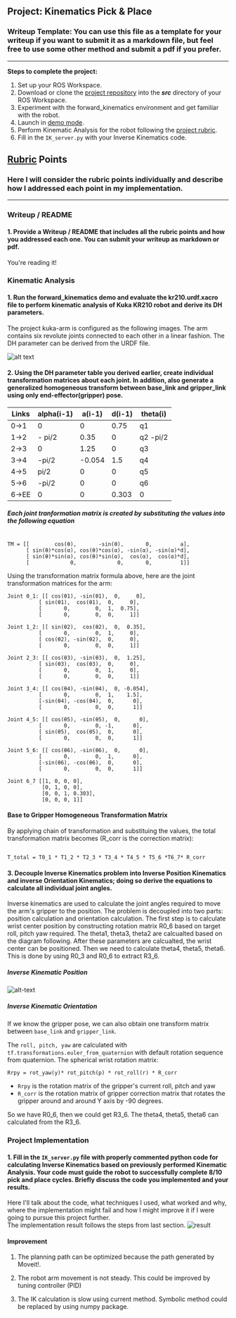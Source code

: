 ## Project: Kinematics Pick & Place
### Writeup Template: You can use this file as a template for your writeup if you want to submit it as a markdown file, but feel free to use some other method and submit a pdf if you prefer.

---

**Steps to complete the project:**  

1. Set up your ROS Workspace.
2. Download or clone the [project repository](https://github.com/udacity/RoboND-Kinematics-Project) into the ***src*** directory of your ROS Workspace.  
3. Experiment with the forward_kinematics environment and get familiar with the robot.
4. Launch in [demo mode](https://classroom.udacity.com/nanodegrees/nd209/parts/7b2fd2d7-e181-401e-977a-6158c77bf816/modules/8855de3f-2897-46c3-a805-628b5ecf045b/lessons/91d017b1-4493-4522-ad52-04a74a01094c/concepts/ae64bb91-e8c4-44c9-adbe-798e8f688193).
5. Perform Kinematic Analysis for the robot following the [project rubric](https://review.udacity.com/#!/rubrics/972/view).
6. Fill in the `IK_server.py` with your Inverse Kinematics code. 


[//]: # (Image References)

[DH_config]: ./misc_images/DH_config.png
[theta_img]: ./misc_images/theta_diagram.jpg
[result]: ./misc_images/result.png

## [Rubric](https://review.udacity.com/#!/rubrics/972/view) Points
### Here I will consider the rubric points individually and describe how I addressed each point in my implementation.  

---
### Writeup / README

#### 1. Provide a Writeup / README that includes all the rubric points and how you addressed each one.  You can submit your writeup as markdown or pdf.  

You're reading it!

### Kinematic Analysis
#### 1. Run the forward_kinematics demo and evaluate the kr210.urdf.xacro file to perform kinematic analysis of Kuka KR210 robot and derive its DH parameters.

The project kuka-arm is configured as the following images. The arm contains six revolute joints connected to each other in a linear fashion. The DH parameter can be derived from the URDF file.

![alt text][DH_CONFIG]

#### 2. Using the DH parameter table you derived earlier, create individual transformation matrices about each joint. In addition, also generate a generalized homogeneous transform between base_link and gripper_link using only end-effector(gripper) pose.

Links | alpha(i-1) | a(i-1) | d(i-1) | theta(i)
--- | ---   | --- | --- | ---
0->1 | 0      | 0     | 0.75 | q1
1->2 | - pi/2 | 0.35 | 0 | q2 -pi/2
2->3 | 0      | 1.25 | 0 | q3
3->4 |  -pi/2 | -0.054 | 1.5 | q4
4->5 | pi/2   | 0     | 0 | q5
5->6 | -pi/2  | 0     | 0 | q6
6->EE | 0     | 0     | 0.303 | 0   |

##### Each joint tranformation matrix is created by substituting the values into the following equation
```

TM = [[        cos(θ),       -sin(θ),       0,         a],
      [ sin(θ)*cos(α), cos(θ)*cos(α), -sin(α), -sin(α)*d],
      [ sin(θ)*sin(α), cos(θ)*sin(α),  cos(α),  cos(α)*d],
      [             0,             0,       0,         1]]
```

Using the transformation matrix formula above, here are the joint transformation matrices for the arm:

```
Joint 0_1: [[ cos(θ1), -sin(θ1),  0,     0],
          [ sin(θ1),  cos(θ1),  0,     0],
          [       0,        0,  1,  0.75],
          [       0,        0,  0,     1]]
```

```
Joint 1_2: [[ sin(θ2),  cos(θ2),  0,  0.35],
          [       0,        0,  1,     0],
          [ cos(θ2), -sin(θ2),  0,     0],
          [       0,        0,  0,     1]]
```

```
Joint 2_3: [[ cos(θ3), -sin(θ3),  0,  1.25],
          [ sin(θ3),  cos(θ3),  0,     0],
          [       0,        0,  1,     0],
          [       0,        0,  0,     1]]
```

```
Joint 3_4: [[ cos(θ4), -sin(θ4),  0, -0.054],
          [       0,        0,  1,    1.5],
          [-sin(θ4), -cos(θ4),  0,      0],
          [       0,        0,  0,      1]]
```

```
Joint 4_5: [[ cos(θ5), -sin(θ5),  0,      0],
          [       0,        0, -1,      0],
          [ sin(θ5),  cos(θ5),  0,      0],
          [       0,        0,  0,      1]]
```

```
Joint 5_6: [[ cos(θ6), -sin(θ6),  0,      0],
          [       0,        0,  1,      0],
          [-sin(θ6), -cos(θ6),  0,      0],
          [       0,        0,  0,      1]]
```

```
Joint 6_7 [[1, 0, 0, 0],
           [0, 1, 0, 0],
           [0, 0, 1, 0.303],
           [0, 0, 0, 1]]
```

#### Base to Gripper Homogeneous Transformation Matrix
By applying chain of transformation and substituing the values,
the total transformation matrix becomes (R_corr is the correction matrix): 
```

T_total = T0_1 * T1_2 * T2_3 * T3_4 * T4_5 * T5_6 *T6_7* R_corr
```

#### 3. Decouple Inverse Kinematics problem into Inverse Position Kinematics and inverse Orientation Kinematics; doing so derive the equations to calculate all individual joint angles.

Inverse kinematics are used to calculate the joint angles required to move the arm's gripper to the position.
The problem is decoupled into two parts: position calculation and orientation calculation. 
The first step is to calculate wrist center position by constructing rotation matrix R0_6 based on target roll, pitch yaw required. The theta1, theta3, theta2 are calcualted based on the diagram following. After these parameters are calcualted, the wrist center can be positioned. 
Then we need to calculate theta4, theta5, theta6. This is done by using R0_3 and R0_6 to extract R3_6.

##### Inverse Kinematic Position

![alt-text][theta_img]


##### Inverse Kinematic Orientation

If we know the gripper pose, we can also obtain one transform matrix between `base_link` and `gripper_link`. 

The `roll, pitch, yaw` are calculated with `tf.transformations.euler_from_quaternion` with default rotation sequence from quaternion.
The spherical wrist rotation matrix:
```
Rrpy = rot_yaw(y)* rot_pitch(p) * rot_roll(r) * R_corr
```
- `Rrpy` is the rotation matrix of the gripper's current roll, pitch and yaw
- `R_corr` is the rotation matrix of gripper correction matrix that rotates the gripper around and around Y axis by -90 degrees.

So we have R0_6, then we could get R3_6.
The theta4, theta5, theta6 can calculated from the R3_6.

### Project Implementation

#### 1. Fill in the `IK_server.py` file with properly commented python code for calculating Inverse Kinematics based on previously performed Kinematic Analysis. Your code must guide the robot to successfully complete 8/10 pick and place cycles. Briefly discuss the code you implemented and your results. 


Here I'll talk about the code, what techniques I used, what worked and why, where the implementation might fail and how I might improve it if I were going to pursue this project further.  
The implementation result follows the steps from last section. 
![result][result]

#### Improvement
1. The planning path can be optimized because the path generated by Moveit!. 

2. The robot arm movement is not steady. This could be improved by tuning controller (PID)

3. The IK calculation is slow using current method. Symbolic method could be replaced by using numpy package.


